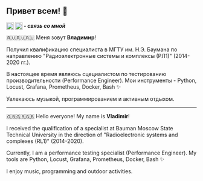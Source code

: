 ## Привет всем! 👋 

___- связь со мной___
<a href="https://t.me/wai777"><img align="left" height=20 width=20 src="https://user-images.githubusercontent.com/32510114/189026557-0c9d1532-46e2-46c2-91cf-539d2c70209d.svg" /></a>
<a href="https://vk.me/vkb333"><img align="left" height=20 width=20 src="https://user-images.githubusercontent.com/32510114/189026559-bd602484-fd7f-4f65-98b8-2cc4437d5272.png" /></a>

🇷🇺🇷🇺🇷🇺
Меня зовут **Владимир**!

Получил квалификацию специалиста в МГТУ им. Н.Э. Баумана по направлению "Радиоэлектронные системы и комплексы (РЛ1)" (2014-2020 гг.). 

В настоящее время являюсь сцециалистом по тестированию производительности (Performance Engineer). Мои инструменты - Python, Locust, Grafana, Prometheus, Docker, Bash ✨

Увлекаюсь музыкой, программированием и активным отдыхом.

---

🇬🇧🇬🇧🇬🇧
Hello everyone!
My name is **Vladimir**!

I received the qualification of a specialist at Bauman Moscow State Technical University in the direction of "Radioelectronic systems and complexes (RL1)" (2014-2020).

Currently, I am a performance testing specialist (Performance Engineer). My tools are Python, Locust, Grafana, Prometheus, Docker, Bash ✨

I enjoy music, programming and outdoor activities.


<!---
vokash3/vokash3 is a ✨ special ✨ repository because its `README.md` (this file) appears on your GitHub profile.
You can click the Preview link to take a look at your changes.
--->
